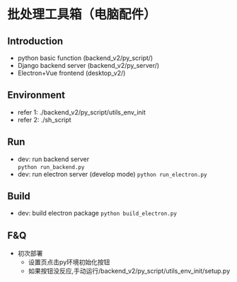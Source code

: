 # 批处理工具箱（电脑配件）

## Introduction
- python basic function (backend_v2/py_script/)
- Django backend server (backend_v2/py_server/)
- Electron+Vue frontend (desktop_v2/)

## Environment
- refer 1: ./backend_v2/py_script/utils_env_init
- refer 2: ./sh_script

## Run
- dev: run backend server  
```python run_backend.py```
- dev: run electron server (develop mode)
```python run_electron.py```

## Build
- dev: build electron package
```python build_electron.py```

## F&Q
- 初次部署
    - 设置页点击py环境初始化按钮
    - 如果按钮没反应,手动运行/backend_v2/py_script/utils_env_init/setup.py







